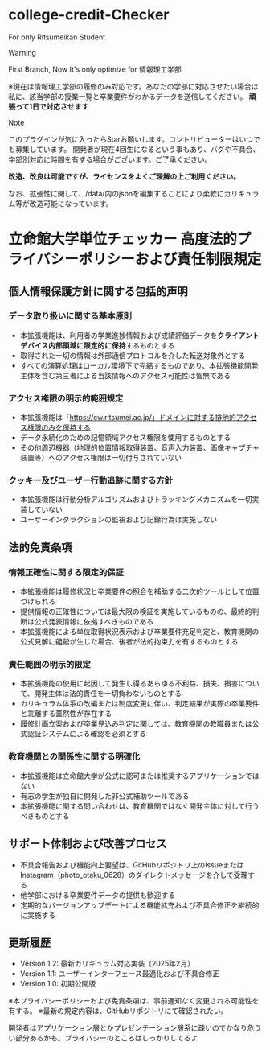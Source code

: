 # college-credit-Checker
For only Ritsumeikan Student

> [!WARNING]
> First Branch, Now It's only optimize for 情報理工学部
> 
> ※現在は情報理工学部の履修のみ対応です。あなたの学部に対応させたい場合は私に、該当学部の授業一覧と卒業要件がわかるデータを送信してください。
> **頑張って1日で対応させます**

> [!NOTE]
> このプラグインが気に入ったらStarお願いします。コントリビューターはいつでも募集しています。
> 開発者が現在4回生になるという事もあり、バグや不具合、学部別対応に時間を有する場合がございます。ご了承ください。


**改造、改良は可能ですが、ライセンスをよくご理解の上ご利用ください。**

なお、拡張性に関して、/data/内のjsonを編集することにより柔軟にカリキュラム等が改造可能になっています。



# 立命館大学単位チェッカー 高度法的プライバシーポリシーおよび責任制限規定

## 個人情報保護方針に関する包括的声明

### データ取り扱いに関する基本原則
* 本拡張機能は、利用者の学業進捗情報および成績評価データを**クライアントデバイス内部領域に限定的に保持**するものとする
* 取得された一切の情報は外部通信プロトコルを介した転送対象外とする
* すべての演算処理はローカル環境下で完結するものであり、本拡張機能開発主体を含む第三者による当該情報へのアクセス可能性は皆無である

### アクセス権限の明示的範囲規定
* 本拡張機能は「https://cw.ritsumei.ac.jp/」ドメインに対する排他的アクセス権限のみを保持する
* データ永続化のための記憶領域アクセス権限を使用するものとする
* その他周辺機器（地理的位置情報取得装置、音声入力装置、画像キャプチャ装置等）へのアクセス権限は一切付与されていない

### クッキー及びユーザー行動追跡に関する方針
* 本拡張機能は行動分析アルゴリズムおよびトラッキングメカニズムを一切実装していない
* ユーザーインタラクションの監視および記録行為は実施しない

## 法的免責条項

### 情報正確性に関する限定的保証
* 本拡張機能は履修状況と卒業要件の照合を補助する二次的ツールとして位置づけられる
* 提供情報の正確性については最大限の検証を実施しているものの、最終的判断は公式発表情報に依拠すべきものである
* 本拡張機能による単位取得状況表示および卒業要件充足判定と、教育機関の公式見解に齟齬が生じた場合、後者が法的拘束力を有するものとする

### 責任範囲の明示的限定
* 本拡張機能の使用に起因して発生し得るあらゆる不利益、損失、損害について、開発主体は法的責任を一切負わないものとする
* カリキュラム体系の改編または制度変更に伴い、判定結果が実際の卒業要件と乖離する蓋然性が存在する
* 履修計画立案および卒業見込み判定に関しては、教育機関の教職員または公式認証システムによる確認を必須とする

### 教育機関との関係性に関する明確化
* 本拡張機能は立命館大学が公式に認可または推奨するアプリケーションではない
* 有志の学生が独自に開発した非公式補助ツールである
* 本拡張機能に関する問い合わせは、教育機関ではなく開発主体に対して行うべきものとする

## サポート体制および改善プロセス
* 不具合報告および機能向上要望は、GitHubリポジトリ上のIssueまたはInstagram（photo_otaku_0628）のダイレクトメッセージを介して受理する
* 他学部における卒業要件データの提供も歓迎する
* 定期的なバージョンアップデートによる機能拡充および不具合修正を継続的に実施する

## 更新履歴
* Version 1.2: 最新カリキュラム対応実装（2025年2月）
* Version 1.1: ユーザーインターフェース最適化および不具合修正
* Version 1.0: 初期公開版

※本プライバシーポリシーおよび免責条項は、事前通知なく変更される可能性を有する。
※最新の規定内容は、GitHubリポジトリにて確認されたい。

開発者はアプリケーション層とかプレゼンテーション層系に疎いのでかなり危うい部分あるかも。プライバシーのところはしっかりしてるよ
